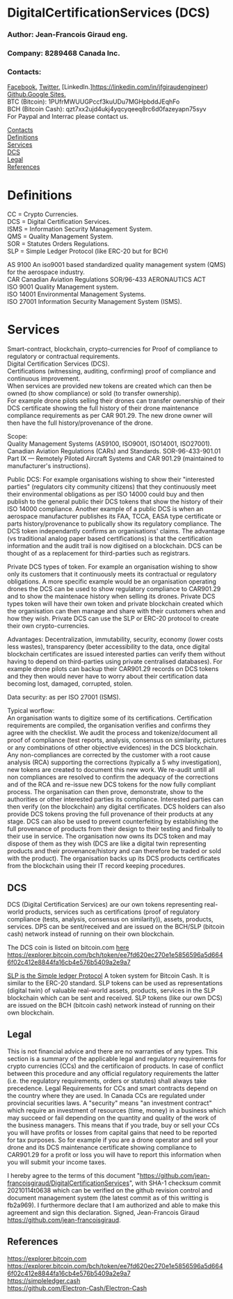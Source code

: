 # DigitalCertificationServices (DCS)
### Author: Jean-Francois Giraud eng.
### Company: 8289468 Canada Inc.
### Contacts:  
[Facebook.](https://www.facebook.com/jeanfrancois.giraud.52/) [Twitter.](https://twitter.com/8289468) [LinkedIn.]https://linkedin.com/in/jfgiraudengineer) [Github.](https://github.com/jean-francoisgiraud/DigitalCurrenciesKnowledgeBase)[Google Sites.](https://sites.google.com/site/8289468canadainc)  
BTC (Bitcoin): 1PUfrMWUUGPccf3kuUDu7MGHpbddJEqhFo  
BCH (Bitcoin Cash): qzt7xx2ujd4ukj4yqcyqeeq8rc6d0fazeyapn75syv  
For Paypal and Interrac please contact us.  

[Contacts](#contacts)  
[Definitions](#Definitions)  
[Services](#services)  
[DCS](#dcs)  
[Legal](#Legal)  
[References](#References)  

# Definitions 
CC = Crypto Currencies.  
DCS = Digital Certification Services.  
ISMS = Information Security Management System.  
QMS = Quality Management System.  
SOR = Statutes Orders Regulations.  
SLP = Simple Ledger Protocol (like ERC-20 but for BCH)  

AS 9100 An iso9001 based standardized quality management system (QMS) for the aerospace industry.  
CAR Canadian Aviation Regulations SOR/96-433 AERONAUTICS ACT  
ISO 9001 Quality Management system.  
ISO 14001 Environmental Management Systems.  
ISO 27001 Information Security Management System (ISMS). 

# Services
Smart-contract, blockchain, crypto-currencies for Proof of compliance to regulatory or contractual requirements.  
Digital Certification Services (DCS).   
Certifications (witnessing, auditing, confirming) proof of compliance and continuous improvement.  
When services are provided new tokens are created which can then be owned (to show compliance) or sold (to transfer ownership).  
For example drone pilots selling their drones can transfer ownership of their DCS certificate showing the full history of their drone maintenance compliance requirements as per CAR 901.29. The new drone owner will then have the full history/provenance of the drone. 

Scope:  
Quality Management Systems (AS9100, ISO9001, ISO14001, ISO27001). Canadian Aviation Regulations (CARs) and Standards. SOR-96-433-901.01 Part IX — Remotely Piloted Aircraft Systems and CAR 901.29 (maintained to manufacturer's instructions).  

Public DCS: For example organisations wishing to show their "interested parties" (regulators city community citizens) that they continuously meet their environmental obligations as per ISO 14000 could buy and then publish to the general public their DCS tokens that show the history of their ISO 14000 compliance.  Another example of a public DCS is when an aerospace manufacturer publishes its FAA, TCCA, EASA type certificate or parts history/provenance to publically show its regulatory compliance. The DCS token independantly confirms an organisations' claims. The advantage (vs traditional analog paper based certifications) is that the certification information and the audit trail is now digitised on a blockchain. DCS can be thought of as a replacement for third-parties such as registrars.  

Private DCS types of token. For example an organisation wishing to show only its customers that it continuously meets its contractual or regulatory obligations. A more specific example would be an organisation operating drones the DCS can be used to show regulatory compliance to CAR901.29 and to show the maintenace history when selling its drones. Private DCS types token will have their own token and private blockchain created which the organisation can then manage and share with their customers when and how they wish. Private DCS can use the SLP or ERC-20 protocol to create their own crypto-currencies. 

Advantages: Decentralization, immutability, security, economy (lower costs less wastes), transparency (beter accessibility to the data, once digital blockchain certificates are issued interested parties can verify them without having to depend on third-parties using private centralised databases). For example drone pilots can backup their CAR901.29 records on DCS tokens and they then would never have to worry about their certification data becoming lost, damaged, corrupted, stolen.  

Data security: as per ISO 27001 (ISMS).  

Typical worflow:  
An organisation wants to digitize some of its certifications. Certification requirements are compiled, the organisation verifies and confirms they agree with the checklist. We audit the process and tokenize/document all proof of compliance (test reports, analysis, consensus on similarity, pictures or any combinations of other objective evidences) in the DCS blockchain. Any non-compliances are corrected by the customer with a root cause analysis (RCA) supporting the corrections (typically a 5 why investigation), new tokens are created to document this new work. We re-audit untill all non compliances are resolved to confirm the adequacy of the corrections and of the RCA and re-issue new DCS tokens for the now fully compliant process. The organisation can then prove, demonstrate, show to the authorities or other interested parties its compliance. Interested parties can then verify (on the blockchain) any digital certificates. DCS holders can also provide DCS tokens proving the full provenance of their products at any stage. DCS can also be used to prevent counterfeiting by establishing the full provenance of products from their design to their testing and finbally to their use in service. The organisation now owns its DCS token and may dispose of them as they wish (DCS are like a digital twin representing products and their provenance/history and can therefore be traded or sold with the product). The organisation backs up its DCS products certificates from the blockchain using their IT record keeping procedures.  

## DCS  
DCS (Digital Certification Services) are our own tokens representing real-world products, services such as certifications (proof of regulatory compliance (tests, analysis, consensus on similarity)), assets, products, services. DPS can be sent/received and are issued on the BCH/SLP (bitcoin cash) network instead of running on their own blockchain.  

The DCS coin is listed on bitcoin.com [here](https://explorer.bitcoin.com/bch/token/ee7fd620ec270e1e5856596a5d6646f02c412e8844fa16cb4e576b5409a2e9a7)  
https://explorer.bitcoin.com/bch/token/ee7fd620ec270e1e5856596a5d6646f02c412e8844fa16cb4e576b5409a2e9a7

[SLP is the Simple ledger Protocol](https://simpleledger.cash) A token system for Bitcoin Cash. It is similar to the ERC-20 standard. SLP tokens can be used as representations (digital twin) of valuable real-world assets, products, services in the SLP blockchain which can be sent and received. SLP tokens (like our own DCS) are issued on the BCH (bitcoin cash) network instead of running on their own blockchain. 

## Legal

This is not financial advice and there are no warranties of any types. This section is a summary of the applicable legal and regulatory requirements for crypto currencies (CCs) and the certificaion of products. In case of conflict between this procedure and any official regulatory requirements the latter (i.e. the regulatory requirements, orders or statutes) shall always take precedence. Legal Requirements for CCs and smart contracts depend on the country where they are used. In Canada CCs are regulated under provincial securities laws. A "security" means "an investment contract" which require an investment of resources (time, money) in a business which may succeed or fail depending on the quantity and quality of the work of the business managers. This means that if you trade, buy or sell your CCs you will have profits or losses from capital gains that need to be reported for tax purposes. So for example if you are a drone operator and sell your drone and its DCS maintenance certificate showing compliance to CAR901.29 for a profit or loss you will have to report this information when you will submit your income taxes.  

I hereby agree to the terms of this document "https://github.com/jean-francoisgiraud/DigitalCertificationServices", with SHA-1 checksum commit 20210114t0638 which can be verified on the github revision control and document management system (the latest commit as of this writting is fb2a969). I furthermore declare that I am authorized and able to make this agreement and sign this declaration.  Signed, Jean-Francois Giraud https://github.com/jean-francoisgiraud. 

## References
https://explorer.bitcoin.com  
https://explorer.bitcoin.com/bch/token/ee7fd620ec270e1e5856596a5d6646f02c412e8844fa16cb4e576b5409a2e9a7  
https://simpleledger.cash  
https://github.com/Electron-Cash/Electron-Cash  
